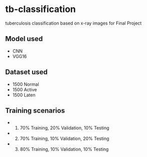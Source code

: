 # tb-classification 
tuberculosis classification based on x-ray images for Final Project

## Model used
* CNN
* VGG16

## Dataset used
* 1500 Normal
* 1500 Active
* 1500 Laten

## Training scenarios
* 1. 70% Training, 20% Validation, 10% Testing
* 2. 70% Training, 10% Validation, 20% Testing
* 3. 80% Training, 10% Validation, 10% Testing
